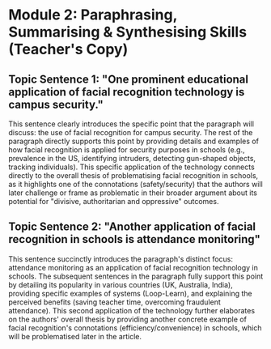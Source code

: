 <!-- Page 4 -->

# Module 2: Paraphrasing, Summarising & Synthesising Skills (Teacher's Copy)

## Topic Sentence 1: "One prominent educational application of facial recognition technology is campus security."

This sentence clearly introduces the specific point that the paragraph will discuss: the use of facial recognition for campus security. The rest of the paragraph directly supports this point by providing details and examples of how facial recognition is applied for security purposes in schools (e.g., prevalence in the US, identifying intruders, detecting gun-shaped objects, tracking individuals). This specific application of the technology connects directly to the overall thesis of problematising facial recognition in schools, as it highlights one of the connotations (safety/security) that the authors will later challenge or frame as problematic in their broader argument about its potential for "divisive, authoritarian and oppressive" outcomes.

## Topic Sentence 2: "Another application of facial recognition in schools is attendance monitoring"

This sentence succinctly introduces the paragraph's distinct focus: attendance monitoring as an application of facial recognition technology in schools. The subsequent sentences in the paragraph fully support this point by detailing its popularity in various countries (UK, Australia, India), providing specific examples of systems (Loop-Learn), and explaining the perceived benefits (saving teacher time, overcoming fraudulent attendance). This second application of the technology further elaborates on the authors' overall thesis by providing another concrete example of facial recognition's connotations (efficiency/convenience) in schools, which will be problematised later in the article.

<!-- Copyright: © 2025 Language Centre-HKBU -->